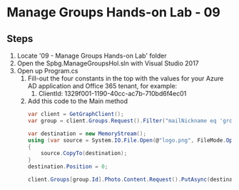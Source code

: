 # Manage Groups Hands-on Lab - 09

## Steps
1. Locate '09 - Manage Groups Hands-on Lab' folder
1. Open the Spbg.ManageGroupsHol.sln with Visual Studio 2017
1. Open up Program.cs
	1. Fill-out the four constants in the top with the values for your Azure AD application and Office 365 tenant, for example:
		1. ClientId: 1329f001-1190-40cc-ac7b-710bd6f4ec01
	1. Add this code to the Main method
		```csharp
		var client = GetGraphClient();
		var group = client.Groups.Request().Filter("mailNickname eq 'group'").GetAsync().Result.FirstOrDefault();

		var destination = new MemoryStream();
		using (var source = System.IO.File.Open(@"logo.png", FileMode.Open))
		{
			source.CopyTo(destination);
		}
		destination.Position = 0;

		client.Groups[group.Id].Photo.Content.Request().PutAsync(destination).GetAwaiter().GetResult();	
		```
